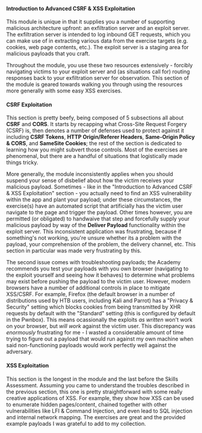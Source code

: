 #### Introduction to Advanced CSRF & XSS Exploitation

This module is unique in that it supplies you a number of supporting malicious architecture upfront: an exfiltration server and an exploit server. The exfiltration server is intended to log inbound GET requests, which you can make use of in extracting various data from the exercise targets (e.g. cookies, web page contents, etc.). The exploit server is a staging area for malicious payloads that you craft.

Throughout the module, you use these two resources extensively - forcibly navigating victims to your exploit server and (as situations call for) routing responses back to your exfiltration server for observation. This section of the module is geared towards walking you through using the resources more generally with some easy XSS exercises.

#### CSRF Exploitation

This section is pretty beefy, being composed of 5 subsections all about **CSRF** and **CORS**. It starts by recapping what Cross-Site Request Forgery (CSRF) is, then denotes a number of defenses used to protect against it including **CSRF Tokens**, **HTTP Origin/Referer Headers**, **Same-Origin Policy & CORS**, and **SameSite Cookies**; the rest of the section is dedicated to learning how you might subvert those controls. Most of the exercises are phenomenal, but there are a handful of situations that logistically made things tricky.

More generally, the module inconsistently applies when you should suspend your sense of disbelief about how the victim receives your malicious payload. Sometimes - like in the "Introduction to Advanced CSRF & XSS Exploitation" section - you actually need to find an XSS vulnerability within the app and plant your payload; under these circumstances, the exercise(s) have an automated script that artificially has the victim user navigate to the page and trigger the payload. Other times however, you are permitted (or obligated) to handwaive that step and forcefully supply your malicious payload by way of the **Deliver Payload** functionality within the exploit server. This inconsistent application was frustrating, because if something's not working, you're unsure whether its a problem with the payload, your comprehension of the problem, the delivery channel, etc. This section in particular was made very frustrating by this.

The second issue comes with troubleshooting payloads; the Academy recommends you test your payloads with you own browser (navigating to the exploit yourself and seeing how it behaves) to determine what problems may exist before pushing the payload to the victim user. However, modern browsers have a number of additional controls in place to mitigate XSS/CSRF. For example, Firefox (the default browser in a number of distributions used by HTB users, including Kali and Parrot) has a "Privacy & Security" setting which blocks cookies from being transmitted by XHR requests by default with the "Standard" setting (this is configured by default in the Pwnbox). This means ocassionally the exploits *as written* won't work on your browser, but *will work* against the victim user. This discrepancy was *enormously* frustrating for me - I wasted a considerable amount of time trying to figure out a payload that would run against my own machine when said non-functioning payloads would work perfectly well against the adversary. 

#### XSS Exploitation

This section is the longest in the module and the last before the Skills Assessment. Assuming you came to understand the troubles described in the previous section, this one is pretty straightforward with some really creative applications of XSS. For example, they show how XSS can be used to enumerate hidden pages/content, chained together with other vulnerabilities like LFI & Command Injection, and even lead to SQL injection and internal network mapping. The exercises are great and the provided example payloads I was grateful to add to my collection.